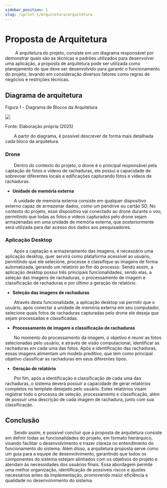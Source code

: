 ```yaml
---
sidebar_position: 1
slug: /sprint-1/Arquitetura/arquitetura
---
```


# Proposta de Arquitetura

&emsp;&emsp; A arquitetura do projeto, consiste em um diagrama responsável por demonstrar quais são as técnicas e padrões utilizados para desenvolver uma aplicação, a proposta de arquitetura pode ser utilizada como planejamento do que deve ser desenvolvido para garantir o funcionamento do projeto, levando em consideração diversos fatores como regras de negócios e restrições técnicas.

## Diagrama de arquitetura

<p style={{textAlign: 'center'}}>Figura 1 - Diagrama de Blocos da Arquitetura</p>

<div style={{textAlign: 'center'}}>
    <img src="/img/Sprint1/Arquitetura/diagrama-arquitetura.png" style={{width: 400}} />
</div>

<p style={{textAlign: 'center'}}>Fonte: Elaboração própria (2025)</p>

&emsp;&emsp;A partir do diagrama, é possível descrever de forma mais detalhada cada bloco da arquitetura.

### Drone

&emsp;&emsp;Dentro do contexto do projeto, o drone é o principal responsável pela captação de fotos e vídeos de rachaduras, ele possui a capacidade de sobrevoar diferentes locais e edificações capturando fotos e vídeos de rachaduras.

- **Unidade de memória externa**

&emsp;&emsp;A unidade de memória externa consiste em qualquer dispositivo externo capaz de armazenar dados, como um pendrive ou cartão SD. No contexto do projeto, esse dispositivo vai conectado ao drone durante o voo, permitindo que todas as fotos e vídeos capturados pelo drone sejam armazenadas em uma unidade de memória externa, que posteriormente será utilizada para dar acesso dos dados aos pesquisadores.

### Aplicação Desktop

&emsp;&emsp;Após a captação e armazenamento das imagens, é necessário uma aplicação desktop, quer servirá como plataforma acessível ao usuário, permitindo que ele selecione, processe e classifique as imagens de forma automatizada, gerando um relatório ao fim do processo. Sendo assim, a aplicação desktop possui três principais funcionalidades, sendo elas, a seleção das imagens de rachaduras, o processamento de imagem e classificação de rachaduras e por último a geração de relatório.

- **Seleção das imagens de rachaduras**

&emsp;&emsp;Através desta funcionalidade, a aplicação desktop vai permitir que o usuário, após conectar a unidade de memória externa em seu computador, selecione quais fotos de rachaduras capturadas pelo drone ele deseja que sejam processadas e classificadas.

- **Processamento de imagem e classificação de rachaduras**

&emsp;&emsp;No momento do processamento da imagem, o objetivo é reunir as fotos selecionadas pelo usuário, e através de visão computacional, identificar as rachaduras em cada uma das fotos. Após a identificação das rachaduras, essas imagens alimentam um modelo preditivo, que tem como principal objetivo classificar as rachaduras em seus diferentes tipos.

- **Geração de relatório**

&emsp;&emsp;Por fim, após a identificação e classificação de cada uma das rachaduras, o sistema deverá possuir a capacidade de gerar relatórios completos no template desejado pelo usuário. Estes relatórios visam registrar todo o processo de seleção, processamento e classificação, além de possuir uma descrição de cada imagem de rachadura, junto com sua classificação.

## Conclusão

&emsp;&emsp;Sendo assim, é possível concluir que a proposta de arquitetura consiste em definir todas as funcionalidades do projeto, em formato hierárquico, visando facilitar o desenvolvimento e trazer clareza no entendimento do funcionamento do sistema. Além disso, a arquitetura proposta serve como um guia para a equipe de desenvolvimento, garantindo que todos os componentes do sistema estejam alinhados com os objetivos do projeto e atendam às necessidades dos usuários finais. Essa abordagem permite uma melhor organização, identificação de possíveis riscos e ajustes necessários antes da implementação, promovendo maior eficiência e qualidade no desenvolvimento do sistema.
